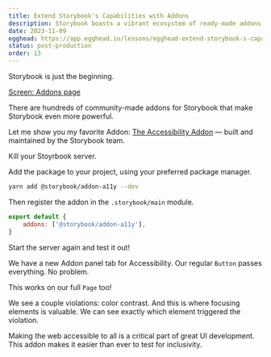 ```yaml
---
title: Extend Storybook's Capabilities with Addons
description: Storybook boasts a vibrant ecosystem of ready-made addons. Learn how to install and register the Accessibility Addon and promote UI inclusivity.
date: 2023-11-09
egghead: https://app.egghead.io/lessons/egghead-extend-storybook-s-capabilities-with-addons/edit
status: post-production
order: 13
---
```


Storybook is just the beginning.

[Screen: Addons page](https://storybook.js.org/integrations)

There are hundreds of community-made addons for Storybook that make Storybook even more powerful.

Let me show you my favorite Addon: [The Accessibility Addon](https://storybook.js.org/addons/@storybook/addon-a11y/) — built and maintained by the Storybook team.

Kill your Stoyrbook server.

Add the package to your project, using your preferred package manager.

```bash
yarn add @storybook/addon-a11y --dev
```

Then register the addon in the `.storybook/main` module.

```js title="main.js"
export default {
	addons: ['@storybook/addon-a11y'],
}
```

Start the server again and test it out!

We have a new Addon panel tab for Accessibility.
Our regular `Button` passes everything. No problem.

This works on our full `Page` too!

We see a couple violations: color contrast.
And this is where focusing elements is valuable.
We can see exactly which element triggered the violation.

Making the web accessible to all is a critical part of great UI development.
This addon makes it easier than ever to test for inclusivity.
